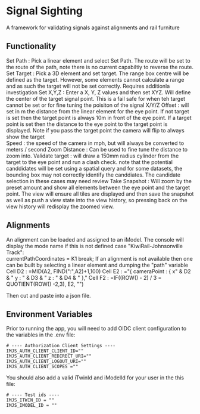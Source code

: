 # Signal Sighting

A framework for validating signals against alignments and rail furniture

## Functionality
Set Path : Pick a linear element and select Set Path.  The route will be set to the route of the path, note there is no current capabiltiy to reverse the route.
Set Target : Pick a 3D element and set target.  The range box centre will be defined as the target.  However, some elements cannot calculate a range and as such the target will not be set correctly.  Requires additionla investigation
Set X,Y,Z : Enter a X, Y, Z values and then set XYZ.  Will define the center of the target signal point.  This is a fail safe for when teh target cannot be set or for fine tuning the poisiton of the signal
X/Y/Z Offset : will set in m the distance from the linear element for the eye point.  If not target is set then the target point is always 10m in front of the eye point.  If a target point is set then the distance to the eye point to the target point is displayed.  Note if you pass the target point the camera will flip to always show the target   
Speed : the speed of the camera in mph, but will always be converted to meters / second
Zoom Distance : Can be used to fine tune the distance to zoom into.
Validate target : will draw a 150mm radius cylinder from the target to the eye point and run a clash check.  note that the potential canddidates will be set using a spatial query and for some datasets, the bounding box may not correctly identify the canddiates.  The candidate selection in these cases may need review
Take Snapshot : Will zoom by the preset amount and show all elements between the eye point and the target point.  The view will ensure all tiles are displayed and then save the snapshot as well as push a view state into the view history, so pressing back on the view history will redisplay the zoomed view.

## Alignments
An alignment can be loaded and assigned to an iModel.
The console will display the mode name if this is not defined
        case "KiwiRail-Johnsonville Track":          
          currentPathCoordinates = K1
          break;
If an alignment is not available then one can be built by selecting a linear element and dumping the "path" variable
Cell D2 : =MID(A2, FIND(":",A2)+1,100)
Cell E2 : ="{ cameraPoint : { x" & D2 & " y : " & D3 & " z : " & D4 & " },"
Cell F2 : =IF((ROW() - 2) /  3 = QUOTIENT(ROW() -2,3), E2, "")

Then cut and paste into a json file.

## Environment Variables

Prior to running the app, you will need to add OIDC client configuration to the variables in the .env file:

```
# ---- Authorization Client Settings ----
IMJS_AUTH_CLIENT_CLIENT_ID=""
IMJS_AUTH_CLIENT_REDIRECT_URI=""
IMJS_AUTH_CLIENT_LOGOUT_URI=""
IMJS_AUTH_CLIENT_SCOPES =""
```
You should also add a valid iTwinId and iModelId for your user in the this file:

```
# ---- Test ids ----
IMJS_ITWIN_ID = ""
IMJS_IMODEL_ID = ""
```


